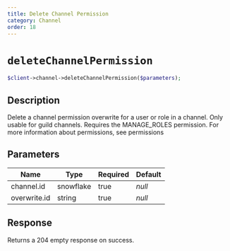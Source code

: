 ```yaml
---
title: Delete Channel Permission
category: Channel
order: 18
---
```


# `deleteChannelPermission`

```php
$client->channel->deleteChannelPermission($parameters);
```

## Description

Delete a channel permission overwrite for a user or role in a channel. Only usable for guild channels. Requires the MANAGE_ROLES permission.  For more information about permissions, see permissions

## Parameters


Name | Type | Required | Default
--- | --- | --- | ---
channel.id | snowflake | true | *null*
overwrite.id | string | true | *null*

## Response

Returns a 204 empty response on success.

